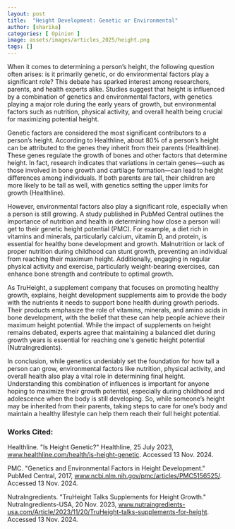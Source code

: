 ```yaml
---
layout: post
title:  "Height Development: Genetic or Environmental"
author: [sharika]
categories: [ Opinion ]
image: assets/images/articles_2025/height.png
tags: []
---
```


When it comes to determining a person’s height, the following question often arises: is it primarily genetic, or do environmental factors play a significant role? This debate has sparked interest among researchers, parents, and health experts alike. Studies suggest that height is influenced by a combination of genetics and environmental factors, with genetics playing a major role during the early years of growth, but environmental factors such as nutrition, physical activity, and overall health being crucial for maximizing potential height.

Genetic factors are considered the most significant contributors to a person’s height. According to Healthline, about 80% of a person’s height can be attributed to the genes they inherit from their parents (Healthline). These genes regulate the growth of bones and other factors that determine height. In fact, research indicates that variations in certain genes—such as those involved in bone growth and cartilage formation—can lead to height differences among individuals. If both parents are tall, their children are more likely to be tall as well, with genetics setting the upper limits for growth (Healthline).

However, environmental factors also play a significant role, especially when a person is still growing. A study published in PubMed Central outlines the importance of nutrition and health in determining how close a person will get to their genetic height potential (PMC). For example, a diet rich in vitamins and minerals, particularly calcium, vitamin D, and protein, is essential for healthy bone development and growth. Malnutrition or lack of proper nutrition during childhood can stunt growth, preventing an individual from reaching their maximum height. Additionally, engaging in regular physical activity and exercise, particularly weight-bearing exercises, can enhance bone strength and contribute to optimal growth.

As TruHeight, a supplement company that focuses on promoting healthy growth, explains, height development supplements aim to provide the body with the nutrients it needs to support bone health during growth periods. Their products emphasize the role of vitamins, minerals, and amino acids in bone development, with the belief that these can help people achieve their maximum height potential. While the impact of supplements on height remains debated, experts agree that maintaining a balanced diet during growth years is essential for reaching one's genetic height potential (NutraIngredients).

In conclusion, while genetics undeniably set the foundation for how tall a person can grow, environmental factors like nutrition, physical activity, and overall health also play a vital role in determining final height. Understanding this combination of influences is important for anyone hoping to maximize their growth potential, especially during childhood and adolescence when the body is still developing. So, while someone’s height may be inherited from their parents, taking steps to care for one’s body and maintain a healthy lifestyle can help them reach their full height potential.

  

### Works Cited:

Healthline. "Is Height Genetic?" Healthline, 25 July 2023, www.healthline.com/health/is-height-genetic. Accessed 13 Nov. 2024.

PMC. "Genetics and Environmental Factors in Height Development." PubMed Central, 2017, www.ncbi.nlm.nih.gov/pmc/articles/PMC5156525/. Accessed 13 Nov. 2024.

NutraIngredients. "TruHeight Talks Supplements for Height Growth." NutraIngredients-USA, 20 Nov. 2023, www.nutraingredients-usa.com/Article/2023/11/20/TruHeight-talks-supplements-for-height. Accessed 13 Nov. 2024.
